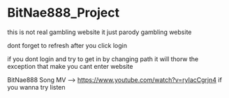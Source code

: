 # BitNae888_Project

this is not real gambling website it just parody gambling website

dont forget to refresh after you click login

if you dont login and try to get in by changing path it will thorw the exception that make you cant enter website

BitNae888 Song MV --> https://www.youtube.com/watch?v=ryIacCgrjn4 
if you wanna try listen
